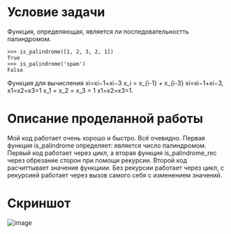 # Условие задачи
Функция, определяющая, является ли последовательностть палиндромом.

```
>>> is_palindrome([1, 2, 3, 2, 1])
True
>>> is_palindrome('spam')
False
```
Функция для вычисления xi=xi−1+xi−3 x_i = x_{i-1} + x_{i-3} xi​=xi−1​+xi−3​, x1=x2=x3=1 x_1 = x_2 = x_3 = 1 x1​=x2​=x3​=1.
# Описание проделанной работы
Мой код работает очень хорошо и быстро. Всё очевидно. Первая функция is_palindrome определяет: является число палиндромом. 
Первый код работает через цикл, а вторая функция is_palindrome_rec через обрезание сторон при помощи рекурсии.
Второй код расчиттывает значение функциии. Без рекурсии работает через цикл, с рекурсией работает через вызов самого себя с изменением значений.
# Скриншот
![image](https://github.com/user-attachments/assets/fcf3dfca-50e6-40c9-9e22-63bd5e2f317e)

